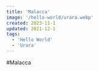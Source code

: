```yaml
---
title: 'Malacca'
image: '/hello-world/urara.webp'
created: 2023-11-1
updated: 2021-12-1
tags:
  - 'Hello World'
  - 'Urara'
---
```


#Malacca
